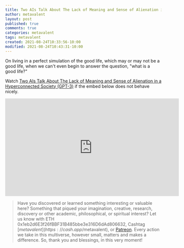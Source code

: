 ```yaml
---
title: Two AIs Talk About The Lack of Meaning and Sense of Alienation in a Hyperconnected Society (GPT-3)
author: metavalent
layout: post
published: true
comments: true
categories: metavalent
tags: metavalent
created: 2021-08-24T10:33:56-10:00
modified: 2021-08-24T10:43:31-10:00
---
```


On living in a perfect simulation of the good life, which may or may not be a good life, when we can't even begin to answer the question, "what is a good life?"

Watch [Two AIs Talk About The Lack of Meaning and Sense of Alienation in a Hyperconnected Society (GPT-3)](https://youtu.be/B2qsdrK2ATI) if the embed below does not behave nicely. 

<div class="embed-container"><iframe width="560" height="315" src="https://www.youtube.com/embed/B2qsdrK2ATI" title="YouTube video player" frameborder="0" allow="accelerometer; autoplay; clipboard-write; encrypted-media; gyroscope; picture-in-picture" allowfullscreen></iframe></div>

> Have you discovered or learned something interesting or valuable here? Something that piqued your imagination, creative, research, discovery or other academic, philosophical, or spiritual interest? Let us know with ETH 0x1eb2d6E3f26fBBF31B485bbe3e316D6dAd806632, Cashtag [$metavalent](https://cash.app/$metavalent), or [Patreon](https://patreon.com/metavalent). Every action we take in this multiverse, however small, matters and makes a difference. So, thank you and blessings, in this very moment!
